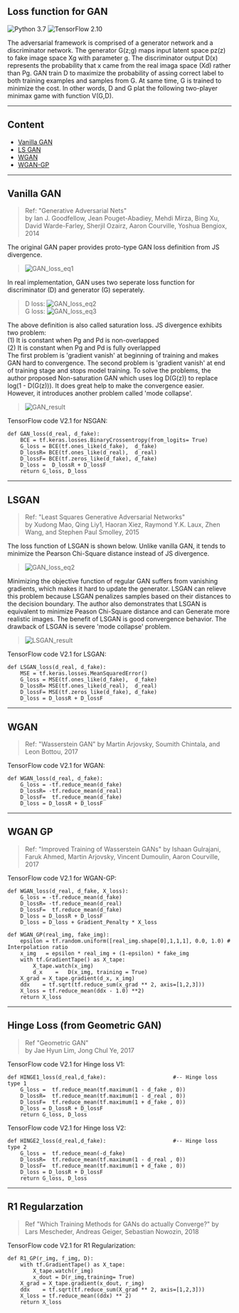 ## Loss function for GAN 
![Python 3.7](https://img.shields.io/badge/python-3.7-green.svg?style=plastic)
![TensorFlow 2.10](https://img.shields.io/badge/tensorflow-2.10-green.svg?style=plastic) 
  
The adversarial framework is comprised of a generator network and a discriminator network.
The generator G(z;g) maps input latent space pz(z) to fake image space Xg with parameter g. 
The discriminator output D(x) represents the probability that x came from the real imaga space (Xd)
rather than Pg. GAN train D to maximize the probability of assing correct label to both training examples and samples from G.
At same time, G is trained to minimize the cost. In other words, D and G plat the following two-player minimax game with function V(G,D).  

----  
## Content 
* [Vanilla GAN](https://github.com/RyanWu2233/SAGAN_CelebA/blob/master/Losses.md#vanilla-gan)  
* [LS GAN](https://github.com/RyanWu2233/SAGAN_CelebA/blob/master/Losses.md#ls-gan)  
* [WGAN](https://github.com/RyanWu2233/SAGAN_CelebA/blob/master/Losses.md#wgan)  
* [WGAN-GP](https://github.com/RyanWu2233/SAGAN_CelebA/blob/master/Losses.md#wgan-gp)  



----  
## Vanilla GAN  
> Ref: "Generative Adversarial Nets"  
> by Ian J. Goodfellow, Jean Pouget-Abadiey, Mehdi Mirza, Bing Xu, David Warde-Farley, Sherjil Ozairz, Aaron Courville, Yoshua Bengiox, 2014  

The original GAN paper provides proto-type GAN loss definition from JS divergence.  
> ![GAN_loss_eq1](./Images/Loss_eq1.png)  

In real implementation, GAN uses two seperate loss function for discriminator (D) and generator (G) seperately.  
> D loss: ![GAN_loss_eq2](./Images/Loss_eq2.jpg)  
> G loss: ![GAN_loss_eq3](./Images/Loss_eq3.jpg)  

The above definition is also called saturation loss. JS divergence exhibits two problem:  
(1) It is constant when Pg and Pd is non-overlapped  
(2) It is constant when Pg and Pd is fully overlapped  
The first problem is 'gradient vanish' at beginning of training and makes GAN hard to convergence. The second problem is 'gradient vanish' at end of training stage and stops model training. To solve the problems, the author proposed Non-saturation GAN which uses log D(G(z)) to replace log(1 - D(G(z))). It does great help to make the convergence easier. However, it introduces another problem called 'mode collapse'.  

> ![GAN_result](./Images/Img_GAN.jpg)  

TensorFlow code V2.1 for NSGAN: 
``` TensorFlow
def GAN_loss(d_real, d_fake):   
    BCE = tf.keras.losses.BinaryCrossentropy(from_logits= True)  
    G_loss = BCE(tf.ones_like(d_fake),  d_fake)  
    D_lossR= BCE(tf.ones_like(d_real),  d_real)  
    D_lossF= BCE(tf.zeros_like(d_fake), d_fake)  
    D_loss =  D_lossR + D_lossF  
    return G_loss, D_loss  
```
----  
## LSGAN  
> Ref: "Least Squares Generative Adversarial Networks"  
> by Xudong Mao, Qing Liy1, Haoran Xiez, Raymond Y.K. Laux, Zhen Wang, and Stephen Paul Smolley, 2015  

The loss function of LSGAN is shown below. Unlike vanilla GAN, it tends to minimize the Pearson Chi-Square distance instead of JS divergence.
> ![GAN_loss_eq2](./Images/Loss_eq4.jpg)  

Minimizing the objective function of regular GAN suffers from vanishing gradients, which makes it hard to update the generator. 
LSGAN can relieve this problem because LSGAN penalizes samples based on their distances to the decision boundary. 
The author also demonstrates that LSGAN is equivalent to minimize Peason Chi-Square distance and can Generate more realistic images.
The benefit of LSGAN is good convergence behavior. The drawback of LSGAN is severe 'mode collapse' problem.

> ![LSGAN_result](./Images/Img_LSGAN.jpg)  

TensorFlow code V2.1 for LSGAN: 
``` TensorFlow
def LSGAN_loss(d_real, d_fake):   
    MSE = tf.keras.losses.MeanSquaredError()
    G_loss = MSE(tf.ones_like(d_fake),  d_fake)
    D_lossR= MSE(tf.ones_like(d_real),  d_real)
    D_lossF= MSE(tf.zeros_like(d_fake), d_fake) 
    D_loss = D_lossR + D_lossF
```

----  
## WGAN  
> Ref: "Wasserstein GAN" 
> by Martin Arjovsky, Soumith Chintala, and Leon Bottou, 2017  

TensorFlow code V2.1 for WGAN: 
``` TensorFlow
def WGAN_loss(d_real, d_fake):   
    G_loss = -tf.reduce_mean(d_fake)
    D_lossR= -tf.reduce_mean(d_real)
    D_lossF=  tf.reduce_mean(d_fake)
    D_loss = D_lossR + D_lossF
```

----
## WGAN GP
> Ref: "Improved Training of Wasserstein GANs"
> by Ishaan Gulrajani, Faruk Ahmed, Martin Arjovsky, Vincent Dumoulin, Aaron Courville, 2017  



TensorFlow code V2.1 for WGAN-GP: 
``` TensorFlow
def WGAN_loss(d_real, d_fake, X_loss):   
    G_loss = -tf.reduce_mean(d_fake)
    D_lossR= -tf.reduce_mean(d_real)
    D_lossF=  tf.reduce_mean(d_fake)
    D_loss = D_lossR + D_lossF
    D_loss = D_loss + Gradient_Penalty * X_loss
    
def WGAN_GP(real_img, fake_img):
    epsilon = tf.random.uniform([real_img.shape[0],1,1,1], 0.0, 1.0) # Interpolation ratio
    x_img   = epsilon * real_img + (1-epsilon) * fake_img
    with tf.GradientTape() as X_tape:
        X_tape.watch(x_img)
        d_x    =   D(x_img, training = True)
    X_grad = X_tape.gradient(d_x, x_img)
    ddx    = tf.sqrt(tf.reduce_sum(x_grad ** 2, axis=[1,2,3]))
    X_loss = tf.reduce_mean(ddx - 1.0) **2)
    return X_loss
```

----
## Hinge Loss (from Geometric GAN)  
> Ref "Geometric GAN"  
> by Jae Hyun Lim, Jong Chul Ye, 2017  


TensorFlow code V2.1 for Hinge loss V1: 
``` TensorFlow
def HINGE1_loss(d_real,d_fake):                     #-- Hinge loss type 1 
    G_loss =  tf.reduce_mean(tf.maximum(1 - d_fake , 0))
    D_lossR=  tf.reduce_mean(tf.maximum(1 - d_real , 0))
    D_lossF=  tf.reduce_mean(tf.maximum(1 + d_fake , 0))
    D_loss = D_lossR + D_lossF
    return G_loss, D_loss
```

TensorFlow code V2.1 for Hinge loss V2: 
``` TensorFlow
def HINGE2_loss(d_real,d_fake):                     #-- Hinge loss type 2
    G_loss =  tf.reduce_mean(-d_fake)
    D_lossR=  tf.reduce_mean(tf.maximum(1 - d_real , 0))
    D_lossF=  tf.reduce_mean(tf.maximum(1 + d_fake , 0))
    D_loss = D_lossR + D_lossF
    return G_loss, D_loss
```

----
## R1 Regularzation
> Ref "Which Training Methods for GANs do actually Converge?"
> by Lars Mescheder, Andreas Geiger, Sebastian Nowozin,  2018


TensorFlow code V2.1 for R1 Regularization: 
``` TensorFlow
def R1_GP(r_img, f_img, D):
    with tf.GradientTape() as X_tape:
        X_tape.watch(r_img)  
        x_dout = D(r_img,training= True)   
    X_grad = X_tape.gradient(x_dout, r_img)   
    ddx    = tf.sqrt(tf.reduce_sum(X_grad ** 2, axis=[1,2,3]))
    X_loss = tf.reduce_mean((ddx) ** 2)    
    return X_loss
```


